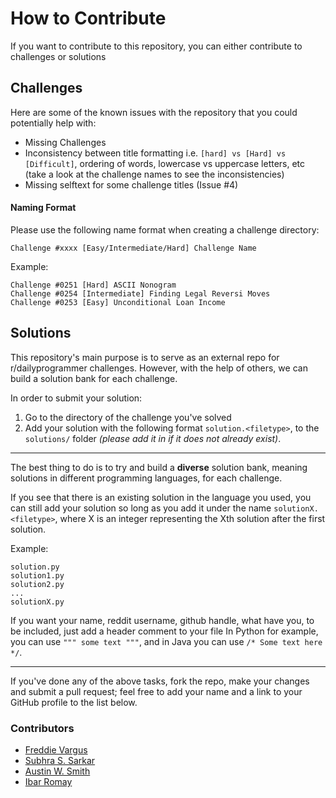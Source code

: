 # How to Contribute

If you want to contribute to this repository, you can either contribute to challenges or solutions


## Challenges

Here are some of the known issues with the repository that you could potentially help with:

- Missing Challenges
- Inconsistency between title formatting i.e. `[hard] vs [Hard] vs [Difficult]`, ordering of words, lowercase vs uppercase letters, etc (take a look at the challenge names to see the inconsistencies)
- Missing selftext for some challenge titles (Issue #4)

#### Naming Format

Please use the following name format when creating a challenge directory:

`Challenge #xxxx [Easy/Intermediate/Hard] Challenge Name`

Example:

```
Challenge #0251 [Hard] ASCII Nonogram
Challenge #0254 [Intermediate] Finding Legal Reversi Moves
Challenge #0253 [Easy] Unconditional Loan Income
```

## Solutions

This repository's main purpose is to serve as an external repo for r/dailyprogrammer challenges. However, with the help of others, we can build a solution bank for each challenge.

In order to submit your solution:

1. Go to the directory of the challenge you've solved
2. Add your solution with the following format `solution.<filetype>`, to the `solutions/` folder *(please add it in if it does not already exist)*.

-------------
The best thing to do is to try and build a **diverse** solution bank, meaning solutions in different programming languages, for each challenge.

If you see that there is an existing solution in the language you used, you can still add your solution so long as you add it under the name `solutionX.<filetype>`, where X is an integer representing the Xth solution after the first solution.


Example:
```
solution.py
solution1.py
solution2.py
...
solutionX.py
```

If you want your name, reddit username, github handle, what have you, to be included, just add a header comment to your file
In Python for example, you can use `""" some text """`, and in Java you can use `/* Some text here */`.

---------------------

If you've done any of the above tasks, fork the repo, make your changes and submit a pull request; feel free to add your name and a link to your GitHub profile to the list below.


### Contributors
- [Freddie Vargus](http://github.com/FreddieV4)
- [Subhra S. Sarkar](https://github.com/rurtle)
- [Austin W. Smith](https://github.com/AssailantLF)
- [Ibar Romay](https://github.com/rowmatrix)
